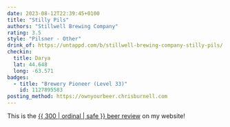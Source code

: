 ```yaml
---
date: 2023-08-12T22:39:45+0100
title: "Stilly Pils"
authors: "Stillwell Brewing Company"
rating: 3.5
style: "Pilsner - Other"
drink_of: https://untappd.com/b/stillwell-brewing-company-stilly-pils/
checkin:
  title: Darya
  lat: 44.648
  long: -63.571
badges:
  - title: "Brewery Pioneer (Level 33)"
    id: 1127895583
posting_method: https://ownyourbeer.chrisburnell.com
---
```


<p class=" [ box ] [ center ] [ gamma ] ">This is the <a href="/beer/">{{ 300 | ordinal | safe }} beer review</a> on my website!</p>
